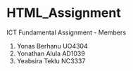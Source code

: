 # HTML_Assignment
ICT Fundamental Assignment - Members 
1. Yonas Berhanu    UO4304
2. Yonathan Alula   AD1039
3. Yeabsira Teklu   NC3337